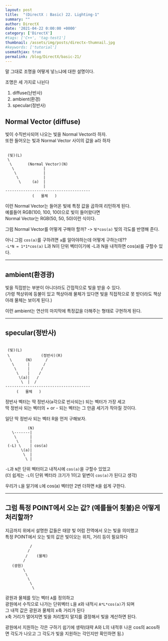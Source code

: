 ```yaml
---
layout: post
title:  "(DirectX : Basic) 22. Lighting-1"
summary: ""
author: DirectX
date: '2021-04-22 0:00:00 +0000'
category: ['DirectX']
#tags: ['C++', 'tag-test1']
thumbnail: /assets/img/posts/directx-thumnail.jpg
#keywords: ['tutorial']
usemathjax: true
permalink: /blog/DirectX/basic-21/
---
```


말 그대로 조명을 어떻게 넣느냐에 대한 설명이다.

조명은 세 가지로 나뉜다

1. diffuse(난반사)
2. ambient(환경)
3. specular(정반사)

## Normal Vector (diffuse)

빛이 수직반사되어 나오는 빛을 Normal Vector라 하자.<br>
또한 들어오는 빛과 Normal Vector 사이의 값을 a라 하자

```

 (빛)(L)
 \
  \       (Normal Vector)(N)
   \             |
    \            |
     \           |
      \     (a)  |
                 |
--------------------------------------
            (   물체   )
```

이런 Normal Vector는 들어온 빛에 특정 값을 곱하여 리턴하게 된다.<br>
예를들어 RGB(100, 100, 100)으로 빛이 들어왔다면<br>
Normal Vector는 RGB(50, 50, 50)이런 식이다.

그럼 Normal Vector를 어떻게 구해야 할까? -> `빛*cos(a)` 빛의 각도를 반영해 준다.

아니 그럼 `cos(a)`를 구하려면 `a`를 알아야하는데 어떻게 구하는데??<br>
`-L*N = 1*1*cos(a)` L과 N이 단위 벡터이기에 -L과 N을 내적하면 cos(a)를 구할수 있다.

---

## ambient(환경광)

빛을 직접받는 부분이 아니더라도 간접적으로 빛을 받을 수 있다.<br>
(가령 책상위에 등불이 있고 책상아래 물체가 있다면 빛을 직접적으로 못 받더라도 책상아래 물체는 보이게 된다.)<br>

이런 ambient는 연산의 마지막에 특정값을 더해주는 형태로 구현하게 된다.

---

## specular(정반사)

```

 (빛)(L)
 \              (정반사)(R)
  \      (N)      /
   \      |      /
    \     |     /
     \    |    /
      \(a)|   /
       \  |  /
--------------------------------------
     (   물체   )
```

정반사 벡터는 딱 정반사(a각으로 반사되는) 되는 벡터가 가장 세고<br>
딱 정반사 되는 벡터의 + or - 되는 벡터는 그 만큼 세기가 작아질 것이다.

일단 딱 정반사 되는 벡터 R을 먼저 구해보자.<br>

```
          (N)
   \-------|
    \      |
     \     |
 (-L) \    | cos(a)
       \(a)|
        \  |
         \ |

```

`-L`과 `N`은 단위 벡터이고 내적시에 `cos(a)`을 구할수 있었고 <br>
(더 쉽게는 `-L`이 단위 벡터라 크기가 1이고 밑변이 `cos(a)`가 된다고 생각)

우리가 `L`을 알기에 `L`에 cos(a) 벡터만 2번 더하면 `R`을 쉽게 구한다.

---

## 그럼 특정 POINT에서 오는 값? (예를들어 횟불)은 어떻게 처리할까?

지금까지 위에서 설명한 값들은 태양 빛 어럼 전역에서 오는 빛을 의미했고<br>
특정 POINT에서 오는 빛의 값은 빛이오는 위치, 거리 등이 필요하다

```
           /
          /
         /    (물체)
        /
   (광원)
        \
         \
          \
           \
            \

``` 

광원과 물체를 잇는 벡터 `A`를 정의하고<br>
광원에서 수직으로 나가는 단위벡터 `L`을 `A`와 내적시 `A*L*cos(a)`가 되며<br>
그 내적 값은 광원과 물체의 x축 거리가 된다<br>
x축 거리가 멀어지면 빛을 처리할지 말지를 결정해서 빛을 계산하면 된다.

광원에서 지원하는 각은 구하기 쉽기에 생략(대략 A와 L의 내적후 나온 cos의 acos하면 각도가 나오고 그 각도가 빛을 지원하는 각인지만 확인하면 됨.)